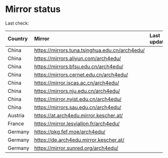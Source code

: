 <script src="./time.js"></script>
# Mirror status
Last check: <script type="text/javascript">localize(1722493686.6162915);</script>

|Country|Mirror|Last update|
|:------|:-----|:----------|
|China|https://mirrors.tuna.tsinghua.edu.cn/arch4edu/|<script type="text/javascript">localize(1722450909);</script>|
|China|https://mirrors.aliyun.com/arch4edu/|<script type="text/javascript">localize(1722450909);</script>|
|China|https://mirrors.bfsu.edu.cn/arch4edu/|<script type="text/javascript">localize(1722450909);</script>|
|China|https://mirrors.cernet.edu.cn/arch4edu/|<script type="text/javascript">localize(1722450909);</script>|
|China|https://mirror.iscas.ac.cn/arch4edu/|<script type="text/javascript">localize(1722450909);</script>|
|China|https://mirrors.nju.edu.cn/arch4edu/|<script type="text/javascript">localize(1722450909);</script>|
|China|https://mirror.nyist.edu.cn/arch4edu/|<script type="text/javascript">localize(1722450909);</script>|
|China|https://mirrors.sau.edu.cn/arch4edu/|<script type="text/javascript">localize(1722450909);</script>|
|Austria|https://at.arch4edu.mirror.kescher.at/|<script type="text/javascript">localize(1722450909);</script>|
|France|https://mirror.lesviallon.fr/arch4edu/|<script type="text/javascript">localize(1722450909);</script>|
|Germany|https://pkg.fef.moe/arch4edu/|<script type="text/javascript">localize(1722450909);</script>|
|Germany|https://de.arch4edu.mirror.kescher.at/|<script type="text/javascript">localize(1722450909);</script>|
|Germany|https://mirror.sunred.org/arch4edu/|<script type="text/javascript">localize(1722450909);</script>|

<script src="./tablefilter/tablefilter.js"></script>
<script src="./table.js"></script>
